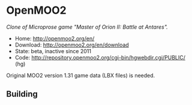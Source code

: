 # OpenMOO2

_Clone of Microprose game "Master of Orion II: Battle at Antares"._

- Home: http://openmoo2.org/en/
- Download: http://openmoo2.org/en/download
- State: beta, inactive since 2011
- Code: http://repository.openmoo2.org/cgi-bin/hgwebdir.cgi/PUBLIC/ (hg)

Original MOO2 version 1.31 game data (LBX files) is needed.

## Building

